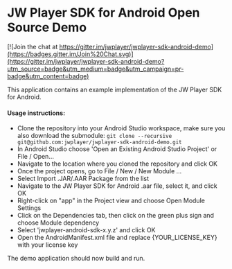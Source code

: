 JW Player SDK for Android Open Source Demo
==========================================

[![Join the chat at https://gitter.im/jwplayer/jwplayer-sdk-android-demo](https://badges.gitter.im/Join%20Chat.svg)](https://gitter.im/jwplayer/jwplayer-sdk-android-demo?utm_source=badge&utm_medium=badge&utm_campaign=pr-badge&utm_content=badge)

This application contains an example implementation of the JW Player SDK for Android.

#### Usage instructions:

-	Clone the repository into your Android Studio workspace, make sure you also download the submodule: `git clone --recursive git@github.com:jwplayer/jwplayer-sdk-android-demo.git`
-	In Android Studio choose 'Open an Existing Android Studio Project' or File / Open...
-	Navigate to the location where you cloned the repository and click OK
-	Once the project opens, go to File / New / New Module ...
-	Select Import .JAR/.AAR Package from the list
-	Navigate to the JW Player SDK for Android .aar file, select it, and click OK
-	Right-click on "app" in the Project view and choose Open Module Settings
-	Click on the Dependencies tab, then click on the green plus sign and choose Module dependency
-	Select 'jwplayer-android-sdk-x.y.z' and click OK
-	Open the AndroidManifest.xml file and replace {YOUR_LICENSE_KEY} with your license key

The demo application should now build and run.
